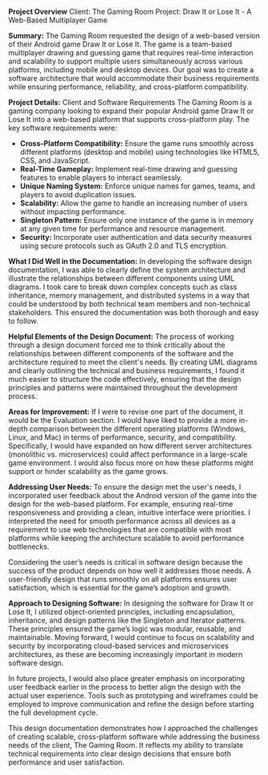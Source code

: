 **Project Overview**
Client: The Gaming Room
Project: Draw It or Lose It - A Web-Based Multiplayer Game

**Summary:**
The Gaming Room requested the design of a web-based version of their Android game Draw It or Lose It. The game is a team-based multiplayer drawing and guessing game that requires real-time interaction and scalability to support multiple users simultaneously across various platforms, including mobile and desktop devices. Our goal was to create a software architecture that would accommodate their business requirements while ensuring performance, reliability, and cross-platform compatibility.

**Project Details:**
Client and Software Requirements
The Gaming Room is a gaming company looking to expand their popular Android game Draw It or Lose It into a web-based platform that supports cross-platform play. The key software requirements were:

- **Cross-Platform Compatibility:** Ensure the game runs smoothly across different platforms (desktop and mobile) using technologies like HTML5, CSS, and JavaScript.
- **Real-Time Gameplay:** Implement real-time drawing and guessing features to enable players to interact seamlessly.
- **Unique Naming System:** Enforce unique names for games, teams, and players to avoid duplication issues.
- **Scalability:** Allow the game to handle an increasing number of users without impacting performance.
- **Singleton Pattern:** Ensure only one instance of the game is in memory at any given time for performance and resource management.
- **Security:** Incorporate user authentication and data security measures using secure protocols such as OAuth 2.0 and TLS encryption.

**What I Did Well in the Documentation:**
In developing the software design documentation, I was able to clearly define the system architecture and illustrate the relationships between different components using UML diagrams. I took care to break down complex concepts such as class inheritance, memory management, and distributed systems in a way that could be understood by both technical team members and non-technical stakeholders. This ensured the documentation was both thorough and easy to follow.

**Helpful Elements of the Design Document:**
The process of working through a design document forced me to think critically about the relationships between different components of the software and the architecture required to meet the client's needs. By creating UML diagrams and clearly outlining the technical and business requirements, I found it much easier to structure the code effectively, ensuring that the design principles and patterns were maintained throughout the development process.

**Areas for Improvement:**
If I were to revise one part of the document, it would be the Evaluation section. I would have liked to provide a more in-depth comparison between the different operating platforms (Windows, Linux, and Mac) in terms of performance, security, and compatibility. Specifically, I would have expanded on how different server architectures (monolithic vs. microservices) could affect performance in a large-scale game environment. I would also focus more on how these platforms might support or hinder scalability as the game grows.

**Addressing User Needs:**
To ensure the design met the user's needs, I incorporated user feedback about the Android version of the game into the design for the web-based platform. For example, ensuring real-time responsiveness and providing a clean, intuitive interface were priorities. I interpreted the need for smooth performance across all devices as a requirement to use web technologies that are compatible with most platforms while keeping the architecture scalable to avoid performance bottlenecks.

Considering the user’s needs is critical in software design because the success of the product depends on how well it addresses those needs. A user-friendly design that runs smoothly on all platforms ensures user satisfaction, which is essential for the game’s adoption and growth.

**Approach to Designing Software:**
In designing the software for Draw It or Lose It, I utilized object-oriented principles, including encapsulation, inheritance, and design patterns like the Singleton and Iterator patterns. These principles ensured the game’s logic was modular, reusable, and maintainable. Moving forward, I would continue to focus on scalability and security by incorporating cloud-based services and microservices architectures, as these are becoming increasingly important in modern software design.

In future projects, I would also place greater emphasis on incorporating user feedback earlier in the process to better align the design with the actual user experience. Tools such as prototyping and wireframes could be employed to improve communication and refine the design before starting the full development cycle.

This design documentation demonstrates how I approached the challenges of creating scalable, cross-platform software while addressing the business needs of the client, The Gaming Room. It reflects my ability to translate technical requirements into clear design decisions that ensure both performance and user satisfaction.
